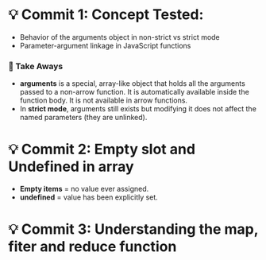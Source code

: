 # 💡 Commit 1: Concept Tested:

- Behavior of the arguments object in non-strict vs strict mode
- Parameter-argument linkage in JavaScript functions

### 🧐 Take Aways

- **arguments** is a special, array-like object that holds all the arguments passed to a non-arrow function. It is automatically available inside the function body. It is not available in arrow functions.
- In **strict mode**, arguments still exists but modifying it does not affect the named parameters (they are unlinked).

# 💡 Commit 2: Empty slot and Undefined in array

- **Empty items** = no value ever assigned.
- **undefined** = value has been explicitly set.

# 💡 Commit 3: Understanding the map, fiter and reduce function
